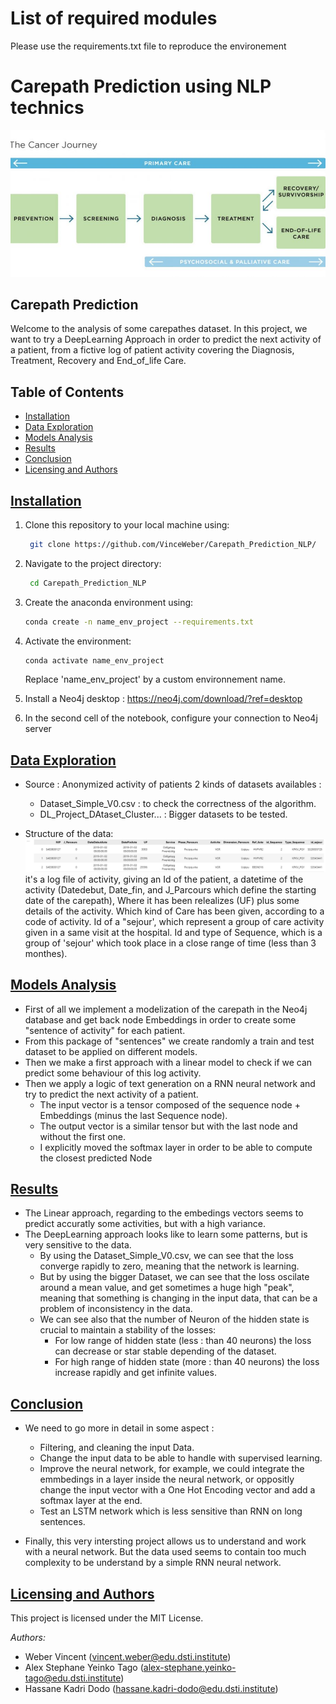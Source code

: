 # List of required modules
Please use the requirements.txt file to reproduce the environement

# Carepath Prediction using NLP technics
![Project Banner](Carepath_steps.jpg) <!-- You can replace this with a banner/image relevant to your project -->

## Carepath Prediction

Welcome to the analysis of some carepathes dataset. 
In this project, we want to try a DeepLearning Approach in order to predict the next activity of a patient, from a fictive log of patient activity covering the Diagnosis, Treatment, Recovery and End_of_life Care.

## Table of Contents

- [Installation](#installation)
- [Data Exploration](#data-exploration)
- [Models Analysis](#models-analysis)
- [Results](#results)
- [Conclusion](#results)
- [Licensing and Authors](#licensing-and-authors)

## [Installation](#installation)

1. Clone this repository to your local machine using:
   ```bash
    git clone https://github.com/VinceWeber/Carepath_Prediction_NLP/

2. Navigate to the project directory:
   ```bash
    cd Carepath_Prediction_NLP
3. Create the anaconda environment using:
    ```bash
    conda create -n name_env_project --requirements.txt
    ```
4. Activate the environment:
   ```bash
   conda activate name_env_project
   ```
    Replace 'name_env_project' by a custom environnement name.
	
5. Install a Neo4j desktop : https://neo4j.com/download/?ref=desktop

6. In the second cell of the notebook, configure your connection to Neo4j server

## [Data Exploration](#data-exploration)

- Source : Anonymized activity of patients 
2 kinds of datasets availables :
	- Dataset_Simple_V0.csv : to check the correctness of the algorithm.
	- DL_Project_DAtaset_Cluster... : Bigger datasets to be tested.

- Structure of the data: 
![Data_Structure](Data_structure.png) 
it's a log file of activity, giving an Id of the patient, a datetime of the activity (Datedebut, Date_fin, and J_Parcours which define the starting date of the carepath),
 Where it has been relealizes (UF) plus some details of the activity.
 Which kind of Care has been given, according to a code of activity.
 Id of a "sejour', which represent a group of care activity given in a same visit at the hospital.
 Id and type of Sequence, which is a group of 'sejour' which took place in a close range of time (less than 3 monthes).

## [Models Analysis](#models-analysis)

- First of all we implement a modelization of the carepath in the Neo4j database and get back node Embeddings in order to create some "sentence of activity" for each patient.
- From this package of "sentences" we create randomly a train and test dataset to be applied on different models.
- Then we make a first approach with a linear model to check if we can predict some behaviour of this log activity.
- Then we apply a logic of text generation on a RNN neural network and try to predict the next activity of a patient.
	- The input vector is a tensor composed of the sequence node + Embeddings (minus the last Sequence node).
	- The output vector is a similar tensor but with the last node and without the first one.
	- I explicitly moved the softmax layer in order to be able to compute the closest predicted Node 

## [Results](#results)

- The Linear approach, regarding to the embedings vectors seems to predict accuratly some activities, but with a high variance. 
- The DeepLearning approach looks like to learn some patterns, but is very sensitive to the data.
	- By using the Dataset_Simple_V0.csv, we can see that the loss converge rapidly to zero, meaning that the network is learning.
	- But by using the bigger Dataset, we can see that the loss oscilate around a mean value, and get sometimes a huge high "peak", meaning that 
	  something is changing in the input data, that can be a problem of inconsistency in the data.
	- We can see also that the number of Neuron of the hidden state is crucial to maintain a stability of the losses:
		- For low range of hidden state (less : than 40 neurons) the loss can decrease or star stable depending of the dataset.
		- For high range of hidden state (more : than 40 neurons) the loss increase rapidly and get infinite values.

## [Conclusion](#Conclusion)

- We need to go more in detail in some aspect :
	- Filtering, and cleaning the input Data.
	- Change the input data to be able to handle with supervised learning.
	- Improve the neural network, for example, we could integrate the emmbedings in a layer inside the neural network, or oppositly change the input vector with a One Hot Encoding vector and add a softmax layer at the end.
	- Test an LSTM network which is less sensitive than RNN on long sentences.
	
- Finally, this very intersting project allows us to understand and work with a neural network. But the data used seems to contain too much complexity to be understand by a simple RNN neural network.


## [Licensing and Authors](#licensing-and-authors)

This project is licensed under the MIT License.

_Authors:_
- Weber Vincent (vincent.weber@edu.dsti.institute)
- Alex Stephane Yeinko Tago (alex-stephane.yeinko-tago@edu.dsti.institute)
- Hassane Kadri Dodo (hassane.kadri-dodo@edu.dsti.institute)
